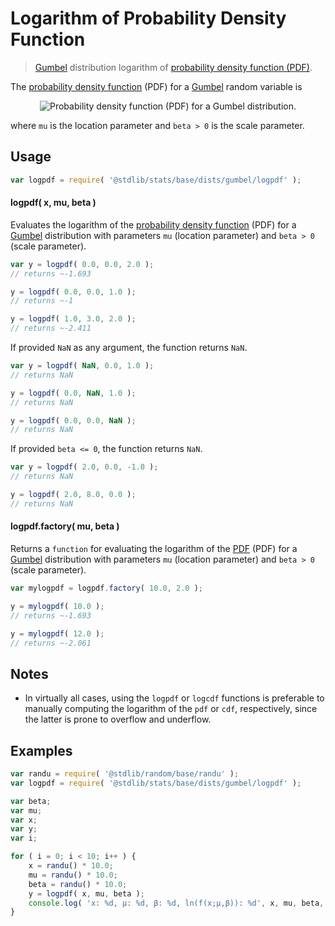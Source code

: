 <!--

@license Apache-2.0

Copyright (c) 2018 The Stdlib Authors.

Licensed under the Apache License, Version 2.0 (the "License");
you may not use this file except in compliance with the License.
You may obtain a copy of the License at

   http://www.apache.org/licenses/LICENSE-2.0

Unless required by applicable law or agreed to in writing, software
distributed under the License is distributed on an "AS IS" BASIS,
WITHOUT WARRANTIES OR CONDITIONS OF ANY KIND, either express or implied.
See the License for the specific language governing permissions and
limitations under the License.

-->

# Logarithm of Probability Density Function

> [Gumbel][gumbel-distribution] distribution logarithm of [probability density function (PDF)][pdf].

<section class="intro">

The [probability density function][pdf] (PDF) for a [Gumbel][gumbel-distribution] random variable is

<!-- <equation class="equation" label="eq:gumbel_pdf" align="center" raw="f(x;\mu,\beta) = \frac{1}{\beta}e^{-\left( \frac{x-\mu}{\beta}+e^{- \frac{x-\mu}{\beta}}\right)}" alt="Probability density function (PDF) for a Gumbel distribution."> -->

<div class="equation" align="center" data-raw-text="f(x;\mu,\beta) = \frac{1}{\beta}e^{-\left( \frac{x-\mu}{\beta}+e^{- \frac{x-\mu}{\beta}}\right)}" data-equation="eq:gumbel_pdf">
    <img src="https://cdn.jsdelivr.net/gh/stdlib-js/stdlib@591cf9d5c3a0cd3c1ceec961e5c49d73a68374cb/lib/node_modules/@stdlib/stats/base/dists/gumbel/logpdf/docs/img/equation_gumbel_pdf.svg" alt="Probability density function (PDF) for a Gumbel distribution.">
    <br>
</div>

<!-- </equation> -->

where `mu` is the location parameter and `beta > 0` is the scale parameter.

</section>

<!-- /.intro -->

<section class="usage">

## Usage

```javascript
var logpdf = require( '@stdlib/stats/base/dists/gumbel/logpdf' );
```

#### logpdf( x, mu, beta )

Evaluates the logarithm of the [probability density function][pdf] (PDF) for a [Gumbel][gumbel-distribution] distribution with parameters `mu` (location parameter) and `beta > 0` (scale parameter).

```javascript
var y = logpdf( 0.0, 0.0, 2.0 );
// returns ~-1.693

y = logpdf( 0.0, 0.0, 1.0 );
// returns ~-1

y = logpdf( 1.0, 3.0, 2.0 );
// returns ~-2.411
```

If provided `NaN` as any argument, the function returns `NaN`.

```javascript
var y = logpdf( NaN, 0.0, 1.0 );
// returns NaN

y = logpdf( 0.0, NaN, 1.0 );
// returns NaN

y = logpdf( 0.0, 0.0, NaN );
// returns NaN
```

If provided `beta <= 0`, the function returns `NaN`.

```javascript
var y = logpdf( 2.0, 0.0, -1.0 );
// returns NaN

y = logpdf( 2.0, 8.0, 0.0 );
// returns NaN
```

#### logpdf.factory( mu, beta )

Returns a `function` for evaluating the logarithm of the [PDF][pdf] (PDF) for a [Gumbel][gumbel-distribution] distribution with parameters `mu` (location parameter) and `beta > 0` (scale parameter).

```javascript
var mylogpdf = logpdf.factory( 10.0, 2.0 );

y = mylogpdf( 10.0 );
// returns ~-1.693

y = mylogpdf( 12.0 );
// returns ~-2.061
```

</section>

<!-- /.usage -->

<section class="notes">

## Notes

-   In virtually all cases, using the `logpdf` or `logcdf` functions is preferable to manually computing the logarithm of the `pdf` or `cdf`, respectively, since the latter is prone to overflow and underflow.

</section>

<!-- /.notes -->

<section class="examples">

## Examples

<!-- eslint no-undef: "error" -->

```javascript
var randu = require( '@stdlib/random/base/randu' );
var logpdf = require( '@stdlib/stats/base/dists/gumbel/logpdf' );

var beta;
var mu;
var x;
var y;
var i;

for ( i = 0; i < 10; i++ ) {
    x = randu() * 10.0;
    mu = randu() * 10.0;
    beta = randu() * 10.0;
    y = logpdf( x, mu, beta );
    console.log( 'x: %d, µ: %d, β: %d, ln(f(x;µ,β)): %d', x, mu, beta, y );
}
```

</section>

<!-- /.examples -->

<!-- Section for related `stdlib` packages. Do not manually edit this section, as it is automatically populated. -->

<section class="related">

</section>

<!-- /.related -->

<!-- Section for all links. Make sure to keep an empty line after the `section` element and another before the `/section` close. -->

<section class="links">

[gumbel-distribution]: https://en.wikipedia.org/wiki/Gumbel_distribution

[pdf]: https://en.wikipedia.org/wiki/Probability_density_function

</section>

<!-- /.links -->
